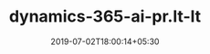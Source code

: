 ---
title: "dynamics-365-ai-pr.lt-lt"
date: 2019-07-02T18:00:14+05:30
type: "organisations"
org_name: "Microsoft Docs"
repo_desc: "NA"
repo_link: https://github.com/MicrosoftDocs/dynamics-365-ai-pr.lt-lt
---